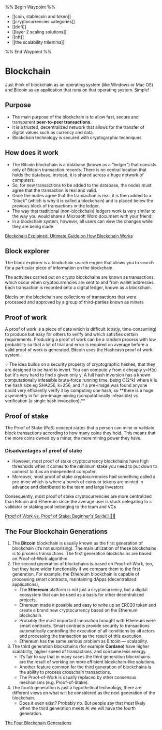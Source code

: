 %% Begin Waypoint %%
- [[coin, stablecoin and token]]
- [[cryptocurrencies categories]]
- [[defi]]
- [[layer 2 scaling solutions]]
- [[nft]]
- [[the scalability trilemma]]

%% End Waypoint %%

# Blockchain

Just think of blockchain as an operating system (like Windows or Mac OS) and Bitcoin as an application that runs on that operating system. Simple!

## Purpose

- The main purpose of the blockchain is to allow fast, secure and transparent **peer-to-peer transactions.**
- It is a trusted, decentralized network that allows for the transfer of digital values such as currency and data.
- Blockchain technology is secured with cryptographic techniques

## How does it work

- The Bitcoin blockchain is a database (known as a “ledger”) that consists only of Bitcoin transaction records. There is no central location that holds the database, instead, it is shared across a huge network of computers.
- So, for new transactions to be added to the database, the nodes must agree that the transaction is real and valid.
- Once the nodes agree that the transaction is real, it is then added to a “block” (which is why it is called a blockchain) and is placed below the previous block of transactions in the ledger.
- The way that traditional (non-blockchain) ledgers work is very similar to the way you would share a Microsoft Word document with your friend:
- In a blockchain system, however, all users can view the changes while they are being made.

[Blockchain Explained: Ultimate Guide on How Blockchain Works](https://www.bitdegree.org/crypto/tutorials/blockchain-explained)

## Block explorer

The block explorer is a blockchain search engine that allows you to search for a particular piece of information on the blockchain.

The activities carried out on crypto blockchains are known as transactions, which occur when cryptocurrencies are sent to and from wallet addresses. Each transaction is recorded onto a digital ledger, known as a blockchain.

Blocks on the blockchain are collections of transactions that were processed and approved by a group of third-parties known as miners

## Proof of work

A proof of work is a piece of data which is difficult (costly, time-consuming) to produce but easy for others to verify and which satisfies certain requirements. Producing a proof of work can be a random process with low probability so that a lot of trial and error is required on average before a valid proof of work is generated. Bitcoin uses the Hashcash proof of work system.

<aside>
💡 The idea builds on a security property of cryptographic hashes, that they are designed to be hard to invert. 
You can compute y from x cheaply y=H(x) but it's very hard to find x given only y. 
A full hash inversion has a known computationally infeasible brute-force running time, being O(2^k) where k is the hash size eg SHA256, k=256, and if a pre-image was found anyone could very efficiently verify it by computing one hash, so **there is a huge asymmetry in full pre-image mining (computationally infeasible) vs verification (a single hash invocation).**

</aside>

## Proof of stake

The Proof of Stake (PoS) concept states that a person can mine or validate block transactions according to how many coins they hold. This means that the more coins owned by a miner, the more mining power they have.

### Disadvantages of proof of stake

- However, most proof of stake cryptocurrency blockchains have high thresholds when it comes to the minimum stake you need to put down to connect to it as an independent computer
- Moreover, most proof of stake cryptocurrencies had something called a pre-mine which is where a bunch of coins or tokens are minted in advance and distributed to the team and large investors

Consequently, most proof of stake cryptocurrencies are more centralized than Bitcoin and Ethereum since the average user is stuck delegating to a validator or staking pool belonging to the team and VCs

[Proof of Work vs. Proof of Stake: Beginner's Guide!! 👨‍🏫](https://www.youtube.com/watch?v=08vnE2_cAeQ&t=191s)

## The Four Blockchain Generations

1. The **Bitcoin** blockchain is usually known as the first generation of blockchain (it’s not surprising). The main utilization of these blockchains is to process transactions. The first generation blockchains are based on Proof-of-Work algorithm.
2. The second generation of blockchains is based on Proof-of-Work, too, but they have wider functionality if we compare them to the first generation. For example, the Ethereum blockchain is capable of processing smart contracts, maintaining dApps (decentralized applications),
    - The **Ethereum** platform is not just a cryptocurrency, but a digital ecosystem that can be used as a basis for other decentralized projects.
    - Ethereum made it possible and easy to write up an ERC20 token and create a brand new cryptocurrency based on the Ethereum blockchain.
    - Probably the most important innovation brought with Ethereum were smart contracts. Smart contracts provide security to transactions automatically controlling the execution of all conditions by all actors and processing the transaction as the result of this execution.
    - Ethereum has the same serious problem as Bitcoin — scalability.
3. The third generation blockchains (for example **Cardano**) have higher scalability, higher speed of transactions, and consume less energy.
    - It’s fair to say that in many cases the third generation blockchains are the result of working on more efficient blockchain-like solutions.
    - Another feature common for the third generation of blockchains is the ability to process crosschain transactions.
    - The Proof-of-Work is usually replaced by other consensus mechanisms (e.g. Proof-of-Stake).
4. The fourth generation is just a hypothetical technology, there are different views on what will be considered as the next generation of the blockchain.
    - Does it even exist? Probably no. But people say that most likely when the third generation meets AI we will have the fourth generation.

[The Four Blockchain Generations](https://medium.com/the-capital/the-four-blockchain-generations-5627ef666f3b)